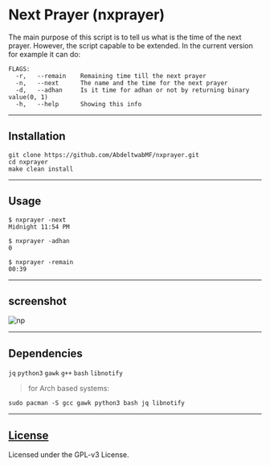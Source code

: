 # Next Prayer (nxprayer)

The main purpose of this script is to tell us what is the time of the next prayer.
However, the script capable to be extended.
In the current version for example it can do:

```
FLAGS:
  -r,	--remain	Remaining time till the next prayer
  -n,	--next		The name and the time for the next prayer
  -d,	--adhan		Is it time for adhan or not by returning binary value(0, 1)
  -h,	--help		Showing this info
```

---

## Installation

```
git clone https://github.com/AbdeltwabMF/nxprayer.git
cd nxprayer
make clean install
```
---

## Usage

```
$ nxprayer -next
Midnight 11:54 PM

$ nxprayer -adhan
0

$ nxprayer -remain
00:39
```

---

## screenshot
![np](np.png)

---

## Dependencies
 `jq` `python3` `gawk` `g++` `bash` `libnotify`


> for Arch based systems:
```
sudo pacman -S gcc gawk python3 bash jq libnotify
```

---

## [License](LICENSE)
Licensed under the GPL-v3 License.
